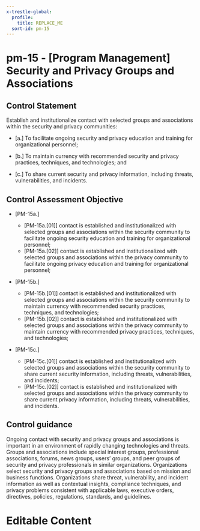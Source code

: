 ```yaml
---
x-trestle-global:
  profile:
    title: REPLACE_ME
  sort-id: pm-15
---
```


# pm-15 - \[Program Management\] Security and Privacy Groups and Associations

## Control Statement

Establish and institutionalize contact with selected groups and associations within the security and privacy communities:

- \[a.\] To facilitate ongoing security and privacy education and training for organizational personnel;

- \[b.\] To maintain currency with recommended security and privacy practices, techniques, and technologies; and

- \[c.\] To share current security and privacy information, including threats, vulnerabilities, and incidents.

## Control Assessment Objective

- \[PM-15a.\]

  - \[PM-15a.[01]\] contact is established and institutionalized with selected groups and associations within the security community to facilitate ongoing security education and training for organizational personnel;
  - \[PM-15a.[02]\] contact is established and institutionalized with selected groups and associations within the privacy community to facilitate ongoing privacy education and training for organizational personnel;

- \[PM-15b.\]

  - \[PM-15b.[01]\] contact is established and institutionalized with selected groups and associations within the security community to maintain currency with recommended security practices, techniques, and technologies;
  - \[PM-15b.[02]\] contact is established and institutionalized with selected groups and associations within the privacy community to maintain currency with recommended privacy practices, techniques, and technologies;

- \[PM-15c.\]

  - \[PM-15c.[01]\] contact is established and institutionalized with selected groups and associations within the security community to share current security information, including threats, vulnerabilities, and incidents;
  - \[PM-15c.[02]\] contact is established and institutionalized with selected groups and associations within the privacy community to share current privacy information, including threats, vulnerabilities, and incidents.

## Control guidance

Ongoing contact with security and privacy groups and associations is important in an environment of rapidly changing technologies and threats. Groups and associations include special interest groups, professional associations, forums, news groups, users’ groups, and peer groups of security and privacy professionals in similar organizations. Organizations select security and privacy groups and associations based on mission and business functions. Organizations share threat, vulnerability, and incident information as well as contextual insights, compliance techniques, and privacy problems consistent with applicable laws, executive orders, directives, policies, regulations, standards, and guidelines.

# Editable Content

<!-- Make additions and edits below -->
<!-- The above represents the contents of the control as received by the profile, prior to additions. -->
<!-- If the profile makes additions to the control, they will appear below. -->
<!-- The above markdown may not be edited but you may edit the content below, and/or introduce new additions to be made by the profile. -->
<!-- If there is a yaml header at the top, parameter values may be edited. Use --set-parameters to incorporate the changes during assembly. -->
<!-- The content here will then replace what is in the profile for this control, after running profile-assemble. -->
<!-- The current profile has no added parts for this control, but you may add new ones here. -->
<!-- Each addition must have a heading either of the form ## Control my_addition_name -->
<!-- or ## Part a. (where the a. refers to one of the control statement labels.) -->
<!-- "## Control" parts are new parts added after the statement part. -->
<!-- "## Part" parts are new parts added into the top-level statement part with that label. -->
<!-- Subparts may be added with nested hash levels of the form ### My Subpart Name -->
<!-- underneath the parent ## Control or ## Part being added -->
<!-- See https://ibm.github.io/compliance-trestle/tutorials/ssp_profile_catalog_authoring/ssp_profile_catalog_authoring for guidance. -->
